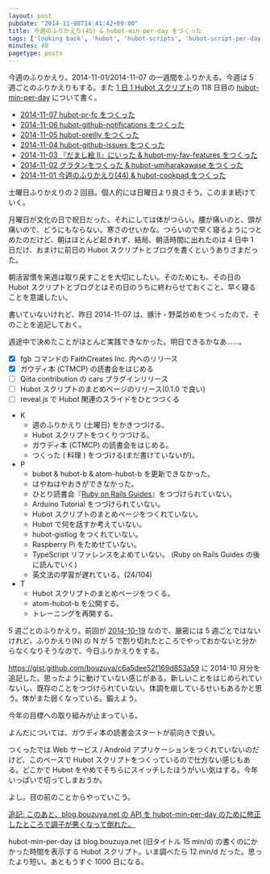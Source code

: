 ```yaml
---
layout: post
pubdate: "2014-11-08T14:41:42+09:00"
title: 今週のふりかえり(45) & hubot-min-per-day をつくった
tags: ['looking back', 'hubot', 'hubot-scripts', 'hubot-script-per-day']
minutes: 40
pagetype: posts
---
```

今週のふりかえり。2014-11-01/2014-11-07 の一週間をふりかえる。今週は 5 週ごとのふりかえりもする。また [1 日 1 Hubot スクリプト][hubot-script-per-day]の 118 日目の [hubot-min-per-day][gh:bouzuya/hubot-min-per-day] について書く。

- [2014-11-07 hubot-pr-fc をつくった][2014-11-07]
- [2014-11-06 hubot-github-notifications をつくった][2014-11-06]
- [2014-11-05 hubot-oreilly をつくった][2014-11-05]
- [2014-11-04 hubot-github-issues をつくった][2014-11-04]
- [2014-11-03 『だまし絵 II』にいった & hubot-my-fav-features をつくった][2014-11-03]
- [2014-11-02 グラタンをつくった & hubot-umiharakawase をつくった][2014-11-02]
- [2014-11-01 今週のふりかえり(44) & hubot-cookpad をつくった][2014-11-01]

土曜日ふりかえりの 2 回目。個人的には日曜日より良さそう。このまま続けていく。

月曜日が文化の日で祝日だった。それにしては体がつらい。腰が痛いのと、頭が痛いので、どうにもならない。寒さのせいかな。つらいので早く寝るようにつとめたのだけど、朝はほとんど起きれず、結局、朝活時間に出れたのは 4 日中 1 日だけ、おまけに前日の Hubot スクリプトとブログを書くというありさまだった。

朝活習慣を来週は取り戻すことを大切にしたい。そのためにも、その日の Hubot スクリプトとブログとはその日のうちに終わらせておくこと、早く寝ることを意識したい。

書いていないけれど、昨日 2014-11-07 は、豚汁・野菜炒めをつくったので、そのことを追記しておく。

週途中で決めたことがほとんど実践できなかった。明日できるかなあ……。

- [x] fgb コマンドの FaithCreates Inc. 内へのリリース
- [x] ガウディ本 (CTMCP) の読書会をはじめる
- [ ] Qiita contribution の cars プラグインリリース
- [ ] Hubot スクリプトのまとめページのリリース(0.1.0 で良い)
- [ ] reveal.js で Hubot 関連のスライドをひとつつくる

- K
  - 週のふりかえり (土曜日) をかきつづける。
  - Hubot スクリプトをつくりつづける。
  - ガウディ本 (CTMCP) の読書会をはじめる。
  - つくった ( 料理 ) をつづける(まだ書けていないが)。
- P
  - bubot & hubot-b & atom-hubot-b を更新できなかった。
  - はやねはやおきができなかった。
  - ひとり読書会『[Ruby on Rails Guides][hitoridokusho/books/railsguides]』をつづけられていない。
  - Arduino Tutorial をつづけられていない。
  - Hubot スクリプトのまとめページをつくれていない。
  - Hubot で何を話すか考えていない。
  - hubot-gistlog をつくれていない。
  - Raspberry Pi をためせていない。
  - TypeScript リファレンスをよめていない。 (Ruby on Rails Guides の後に読んでいく)
  - 英文法の学習が遅れている。(24/104)
- T
  - Hubot スクリプトのまとめページをつくる。
  - atom-hubot-b を公開する。
  - トレーニングを再開する。

5 週ごとのふりかえり。前回が [2014-10-19][] なので、厳密には 5 週ごとではないけれど、ふりかえり(N) の N が 5 で割り切れたところでやっておかないと分からなくなりそうなので、今日ふりかえりをする。

https://gist.github.com/bouzuya/c6a5dee52f169d853a59 に 2014-10 月分を追記した。思ったように動けていない感じがある。新しいことをはじめられていないし、既存のことをつづけられていない。体調を崩しているせいもあるかと思う。体がまた弱くなっている。鍛えよう。

今年の目標への取り組みが止まっている。

よんだについては、ガウディ本の読書会スタートが前向きで良い。

つくったでは Web サービス / Android アプリケーションをつくれていないのだけど、このペースで Hubot スクリプトをつくっているので仕方ない感じもある。どこかで Hubot をやめてそちらにスイッチしたほうがいい気はする。今年いっぱいで切ってしまおうか。

よし。目の前のことからやっていこう。

<ins>追記: このあと、blog.bouzuya.net の API を hubot-min-per-day のために修正したところで調子が悪くなって倒れた。</ins>

hubot-min-per-day は blog.bouzuya.net (旧タイトル 15 min/d) の書くのにかかった時間を表示する Hubot スクリプト。いま調べたら 12 min/d だった。思ったより短い。あともうすぐ 1000 日になる。

[2014-10-19]: http://blog.bouzuya.net/2014/10/19/
[2014-11-07]: http://blog.bouzuya.net/2014/11/07/
[2014-11-06]: http://blog.bouzuya.net/2014/11/06/
[2014-11-05]: http://blog.bouzuya.net/2014/11/05/
[2014-11-04]: http://blog.bouzuya.net/2014/11/04/
[2014-11-03]: http://blog.bouzuya.net/2014/11/03/
[2014-11-02]: http://blog.bouzuya.net/2014/11/02/
[2014-11-01]: http://blog.bouzuya.net/2014/11/01/
[hitoridokusho/books/railsguides]: http://guides.rubyonrails.org/
[gh:bouzuya/hubot-min-per-day]: https://github.com/bouzuya/hubot-min-per-day
[hubot-script-per-day]: http://blog.bouzuya.net/posts?tags=hubot-script-per-day
